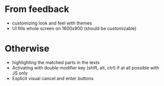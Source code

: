 # From feedback
* customizing look and feel with themes
* UI fills whole screen on 1600x900 (should be customizable)

# Otherwise
* highlighting the matched parts in the texts
* Activating with double modifier key (shift, alt, ctrl) if at all possible with JS only
* Explicit visual cancel and enter buttons
